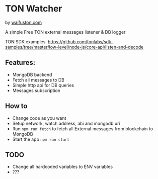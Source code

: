 # TON Watcher

by [waifuston.com](https://waifuston.com)

A simple Free TON external messages listener & DB logger

TON SDK examples: https://github.com/tonlabs/sdk-samples/tree/master/low-level/node-js/core-api/listen-and-decode

## Features:

- MongoDB backend
- Fetch all messages to DB
- Simple http api for DB queries
- Messages subscription

## How to

- Change code as you want
- Setup network, watch address, abi and mongodb uri
- Run `npm run fetch` to fetch all External messages from blockchain to MongoDB
- Start the app `npm run start`

## TODO

- Change all hardcoded variables to ENV variables
- ???